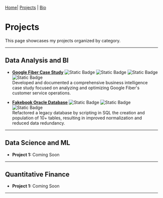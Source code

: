 [Home](index.md)| [Projects](projects.md) | [Bio](bio.md)

# Projects

This page showcases my projects organized by category.

---

## Data Analysis and BI

- **[Google Fiber Case Study](https://github.com/carlosfc-ds/GoogleFiberCaseStudy)** ![Static Badge](https://img.shields.io/badge/Tableau-orangered?logo=salesforce&logoColor=white) ![Static Badge](https://img.shields.io/badge/Google%20Dataflow-orangered?logo=googledataflow&logoColor=white) ![Static Badge](https://img.shields.io/badge/Google%20BigQuery-orangered?logo=googlebigquery&logoColor=white) ![Static Badge](https://img.shields.io/badge/BI-Analyst-blue)   
Developed and documented a comprehensive business intelligence case study focused on analyzing and optimizing Google Fiber's customer service operations.

- **[Fakebook Oracle Database](https://github.com/carlosfc-ds/OracleDatabase)** ![Static Badge](https://img.shields.io/badge/SQL-orangered) ![Static Badge](https://img.shields.io/badge/Oracle%20SQL*Plus-orangered) ![Static Badge](https://img.shields.io/badge/Data-Engineer-blue)   
Refactored a legacy database by scripting in SQL the creation and population of 10+ tables, resulting in improved normalization and reduced data redundancy.

---

## Data Science and ML

- **Project 1:** Coming Soon
<!-- - **[Project 1: PCR Analysis](data_analysis/pcr.html)** -->



---

## Quantitative Finance

- **Project 1:** Coming Soon



---
